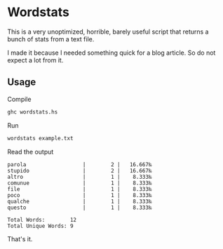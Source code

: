 # Wordstats

This is a very unoptimized, horrible, barely useful script that returns a bunch of stats from a text file.

I made it because I needed something quick for a blog article. So do not expect a lot from it.

## Usage

Compile

```sh
ghc wordstats.hs
```

Run

```sh
wordstats example.txt
```

Read the output

```text
parola                  |        2 |   16.667‰
stupido                 |        2 |   16.667‰
altro                   |        1 |    8.333‰
comunue                 |        1 |    8.333‰
file                    |        1 |    8.333‰
poco                    |        1 |    8.333‰
qualche                 |        1 |    8.333‰
questo                  |        1 |    8.333‰

Total Words:        12
Total Unique Words: 9
```

That's it.
